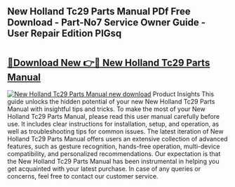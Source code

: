 ## New Holland Tc29 Parts Manual PDf Free Download - Part-No7 Service Owner Guide - User Repair Edition PIGsq

# <h2><a href="http://bc96566.oget.top/?id=New+Holland+Tc29+Parts+Manual">🔗Download New 👉🔴 New Holland Tc29 Parts Manual</a></h2>

[![New Holland Tc29 Parts Manual new download](https://i.imgur.com/5g1atiW.png)](http://bc96566.oget.top/?id=New+Holland+Tc29+Parts+Manual)
Product Insights This guide unlocks the hidden potential of your new New Holland Tc29 Parts Manual with insightful tips and tricks. To make the most of your New Holland Tc29 Parts Manual, please read this user manual carefully before use. It includes clear instructions for installation, setup, and operation, as well as troubleshooting tips for common issues. The latest iteration of New Holland Tc29 Parts Manual offers users an extensive collection of advanced features, such as gesture recognition, hands-free operation, multi-device compatibility, and personalized recommendations. Our expectation is that the New Holland Tc29 Parts Manual has been instrumental in helping you get acquainted with your latest purchase. In case of any queries or concerns, feel free to contact our customer service.
